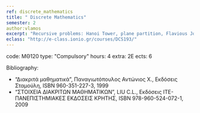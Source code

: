 ```yaml
---
ref: discrete_mathematics
title: " Discrete Mathematics"
semester: 2
author:vlamos
excerpt: "Recursive problems: Hanoi Tower, plane partition, Flavious Josephus problem. Fundamental combinatorial analysis: basic principles, combinatorics formations. Calculus of Finite sums: properties, multiple sums. Discrete calculus: association of calculus and discrete calculus, negative factorial power, differential tables – sums. Binomial coefficients – special numbers: binomial coefficients, sums of multiplications, Stirling numbers, harmonic numbers, Fibonacci, Catalan numbers. Basic principles of number theory: Euclidean division, divisibility, greatest common divisor, linear Diophantine equation, least common multiple, prime numbers, sum of divisors. Integer functions – generating functions: integer part of real numbers, Euler function, Legendre function. Generating  functions: exponential generating function, Catalan Numbers generating function, Fibonacci numbers generating function, Stirling Numbers generating function, calculus with generating functions."
eclass: "http://e-class.ionio.gr/courses/DCS193/"
---
```


code: ΜΘ120
type: "Compulsory"
hours: 4
extra: 2Ε
ects: 6

Bibliography: 
  - “Διακριτά μαθηματικά”, Παναγιωτόπουλος Αντώνιος Χ., Εκδόσεις Σταμούλη, ISBN 960-351-227-3, 1999
  - “ΣΤΟΙΧΕΙΑ ΔΙΑΚΡΙΤΩΝ ΜΑΘΗΜΑΤΙΚΩΝ”, LIU C.L., Εκδόσεις ΙΤΕ-ΠΑΝΕΠΙΣΤΗΜΙΑΚΕΣ ΕΚΔΟΣΕΙΣ ΚΡΗΤΗΣ, ISBN 978-960-524-072-1, 2009
